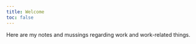 ```yaml
---
title: Welcome
toc: false
---
```


Here are my notes and mussings regarding work and work-related things. 


